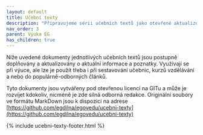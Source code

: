 ```yaml
---
layout: default
title: Učební texty
description: "Připravujeme sérii učebních textů jako otevřené aktualizované podklady nejen pro profesionální výuku eGovernmentu, ale pro jakékoliv tématické vzdělávání."
nav_order: 3
parent: Výuka EG
has_children: true
---
```


Níže uvedené dokumenty jednotlivých učebních textů jsou postupně doplňovány a aktualizovány o aktuální informace a poznatky. Využívají se při výuce, ale lze je použít třeba i při sestavování učebnic, kurzů vzdělávání a nebo do populárně-odborných článků.

Tyto dokumenty jsou vytvářeny pod otevřenou licencí na GITu a může je rozvíjet kdokoliv, nicméně je zde silná odborná redakce. Originální soubory ve formátu MarkDown jsou k dispozici na adrese [https://github.com/egdilna/egovedu/ucebni-texty](https://github.com/egdilna/egovedu/ucebni-texty)

{% include ucebni-texty-footer.html %}
